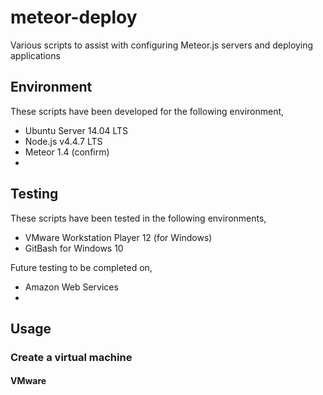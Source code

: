 # meteor-deploy
Various scripts to assist with configuring Meteor.js servers and deploying applications

## Environment

These scripts have been developed for the following environment,
+ Ubuntu Server 14.04 LTS
+ Node.js v4.4.7 LTS
+ Meteor 1.4 (confirm)
+ 

## Testing 

These scripts have been tested in the following environments,
+ VMware Workstation Player 12 (for Windows)
+ GitBash for Windows 10

Future testing to be completed on,
+ Amazon Web Services
+ 

## Usage

### Create a virtual machine

#### VMware




